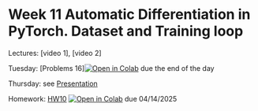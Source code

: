 # Week 11 Automatic Differentiation in PyTorch. Dataset and Training loop

Lectures: [video 1], [video 2]

Tuesday: [Problems 16][![Open in Colab](https://colab.research.google.com/assets/colab-badge.svg)](https://colab.research.google.com/github/anton-selitskiy/RIT_ML/blob/main/2025_spring/Week10_unsupervised/ML20.ipynb) due the end of the day

Thursday: see [Presentation](./ML22.pdf)

Homework: [HW10](./HW10.ipynb) [![Open in Colab](https://colab.research.google.com/assets/colab-badge.svg)](https://colab.research.google.com/github/anton-selitskiy/RIT_ML/blob/main/2025_spring/Week11_MLP/HW10.ipynb) due 04/14/2025


